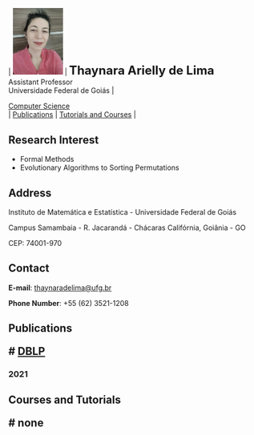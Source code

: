 | <img src="foto.jpg" alt="drawing" width="100"/> | **<font size="+2">Thaynara Arielly de Lima</font>**<br>Assistant Professor<br>Universidade Federal de Goiás |

<a href="http://www.cic.unb.br">Computer Science</a> 
<br>
| <a href="#Publications">Publications</a> | <a href="#Teaching">Tutorials and Courses</a> |

## Research Interest

- Formal Methods
- Evolutionary Algorithms to Sorting Permutations

## Address

Instituto de Matemática e Estatística - Universidade Federal de Goiás

Campus Samambaia - R. Jacarandá - Chácaras Califórnia, Goiânia - GO

CEP: 74001-970

## Contact
**E-mail**: thaynaradelima@ufg.br

**Phone Number**: +55 (62) 3521-1208

## <p id="Publications">Publications</p> # <a href="https://dblp.org/pid/173/9154.html">DBLP</a>

### 2021

## <p id="Teaching">Courses and Tutorials</p> # none
